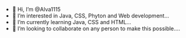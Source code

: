 - 👋 Hi, I’m @Alva1115
- 👀 I’m interested in Java, CSS, Phyton and Web development...
- 🌱 I’m currently learning Java, CSS and HTML...
- 💞️ I’m looking to collaborate on any person to make this possible....

<!---
Alva1115/Alva1115 is a ✨ special ✨ repository because its `README.md` (this file) appears on your GitHub profile.
You can click the Preview link to take a look at your changes.
--->
